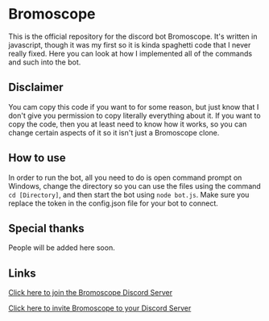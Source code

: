 # Bromoscope

This is the official repository for the discord bot Bromoscope. It's written in javascript, though it was my first so it is kinda spaghetti code that I never really fixed. Here you can look at how I implemented all of the commands and such into the bot.

## Disclaimer

You cam copy this code if you want to for some reason, but just know that I don't give you permission to copy literally everything about it. If you want to copy the code, then you at least need to know how it works, so you can change certain aspects of it so it isn't just a Bromoscope clone.

## How to use

In order to run the bot, all you need to do is open command prompt on Windows, change the directory so you can use the files using the command `cd [Directory]`, and then start the bot using `node bot.js`. Make sure you replace the token in the config.json file for your bot to connect.

## Special thanks

People will be added here soon.

## Links

[Click here to join the Bromoscope Discord Server](https://discord.gg/ujakEne)

[Click here to invite Bromoscope to your Discord Server](https://discordapp.com/oauth2/authorize?client_id=658573471416320011&permissions=8&scope=bot)